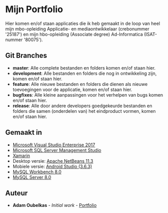 # Mijn Portfolio

Hier komen en/of staan applicaties die ik heb gemaakt in de loop van heel mijn mbo-opleiding Applicatie- en mediaontwikkelaar (crebonummer '25187') en mijn hbo-opleiding (Associate degree) Ad-Informatica (ISAT-nummer '80075').

## Git Branches

* **master**: Alle complete bestanden en folders komen en/of staan hier.  
* **development**: Alle bestanden en folders die nog in ontwikkeling zijn, komen en/of staan hier.  
* **feature**: Alle nieuwe bestanden en folders die dienen als nieuwe toevoegingen voor de applicatie, komen en/of staan hier.    
* **bugfixes**: Alle kleine aanpassingen voor het verhelpen van bugs komen en/of staan hier.  
* **release**: Alle door andere developers goedgekeurde bestanden en folders die samen (onderdelen van) het eindproduct vormen, komen en/of staan hier.  

## Gemaakt in

* [Microsoft Visual Studio Enterprise 2017](https://visualstudio.microsoft.com/downloads/)
* [Microsoft SQL Server Management Studio](https://docs.microsoft.com/en-us/sql/ssms/download-sql-server-management-studio-ssms?view=sql-server-2017)
* [Xamarin](https://visualstudio.microsoft.com/xamarin/)
* Desktop versie: [Apache NetBeans 11.3](https://netbeans.apache.org/download/nb113/nb113.html) 
* Mobiele versie: [Android Studio (3.6.3)](https://developer.android.com/studio/) 
* [MySQL Workbench 8.0](https://dev.mysql.com/downloads/workbench/) 
* [MySQL Server 8.0](https://dev.mysql.com/downloads/windows/installer/5.7.html)  

## Auteur

* **Adam Oubelkas** - *Initial work* - [Portfolio](https://github.com/Adstu2150912/MyPortfolio)